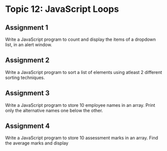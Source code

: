 # Topic 12: JavaScript Loops

## Assignment 1

Write a JavaScript program to count and display the items of a dropdown list, in an alert
window.

## Assignment 2

Write a JavaScript program to sort a list of elements using atleast 2 different sorting techniques.

## Assignment 3

Write a JavaScript program to store 10 employee names in an array. Print only the alternative
names one below the other.

## Assignment 4

Write a JavaScript program to store 10 assessment marks in an array. Find the average marks and
display
